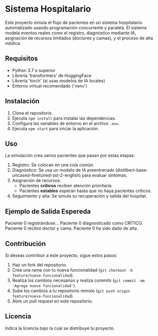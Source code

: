 # Sistema Hospitalario

Este proyecto simula el flujo de pacientes en un sistema hospitalario automatizado usando programación concurrente y paralela. 
El sistema modela eventos reales como el registro, diagnóstico mediante IA, asignación de recursos limitados (doctores y camas), y el proceso de alta médica.

## Requisitos

- Python 3.7 o superior
- Librería 'transformers' de HuggingFace
- Librería 'torch' (si usas modelos de IA locales)
- Entorno virtual recomendado ('venv')

## Instalación

1. Clona el repositorio.
2. Ejecuta `npm install` para instalar las dependencias.
3. Configura las variables de entorno en el archivo `.env`.
4. Ejecuta `npm start` para iniciar la aplicación.

## Uso

La simulación crea varios pacientes que pasan por estas etapas:

1. Registro: Se colocan en una cola común.
2. Diagnóstico: Se usa un modelo de IA preentrenado (distilbert-base-uncased-finetuned-sst-2-english) para evaluar síntomas.
3. Asignación de recursos:
    - Pacientes **críticos** reciben atención prioritaria.
    - Pacientes **estables** esperan hasta que no haya pacientes críticos.
4. Seguimiento y alta: Se simula su recuperación y salida del hospital.

## Ejemplo de Salida Espereda

Paciente 0 registrándose...
Paciente 0 diagnosticado como CRÍTICO.
Paciente 0 recibió doctor y cama.
Paciente 0 ha sido dado de alta.

## Contribución

Si deseas contribuir a este proyecto, sigue estos pasos:

1. Haz un fork del repositorio.
2. Crea una rama con tu nueva funcionalidad (`git checkout -b feature/nueva-funcionalidad`).
3. Realiza los cambios necesarios y realiza commits (`git commit -am 'Agrega nueva funcionalidad'`).
4. Sube los cambios a tu repositorio remoto (`git push origin feature/nueva-funcionalidad`).
5. Abre un pull request en este repositorio.

## Licencia

Indica la licencia bajo la cual se distribuye tu proyecto.

